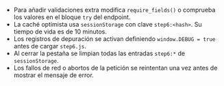 - Para añadir validaciones extra modifica `require_fields()` o comprueba los valores en el bloque `try` del endpoint.
- La caché optimista usa `sessionStorage` con clave `step6:<hash>`. Su tiempo de vida es de 10 minutos.
- Los registros de depuración se activan definiendo `window.DEBUG = true` antes de cargar `step6.js`.
- Al cerrar la pestaña se limpian todas las entradas `step6:*` de `sessionStorage`.
- Los fallos de red o abortos de la petición se reintentan una vez antes de mostrar el mensaje de error.
